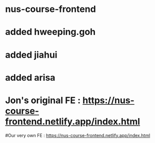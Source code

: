 # nus-course-frontend
# added hweeping.goh
# added jiahui
# added arisa

# Jon's original FE : https://nus-course-frontend.netlify.app/index.html


#Our very own FE : https://nus-course-frontend.netlify.app/index.html